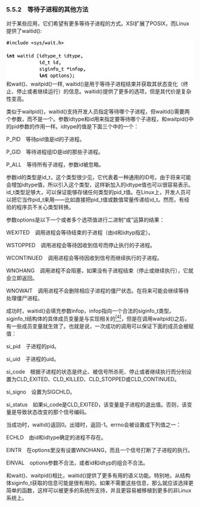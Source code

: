 ### 5.5.2　等待子进程的其他方法

对于某些应用，它们希望有更多等待子进程的方式。XSI扩展了POSIX，而Linux提供了waitid():



![222.png](../images/222.png)
和wait()、waitpid()一样, waitid()是用于等待子进程结束并获取其状态变化（终止、停止或者继续运行）的信息。waitid()提供了更多的选项，但是其代价是复杂性变高。

类似于waitpid()，waitid()支持开发人员指定等待哪个子进程，但waitid()需要两个参数，而不是一个。参数idtype和id用来指定要等待哪个子进程，和waitpid()中的pid参数的作用一样。idtype的值是下面三个中的一个：

P_PID　等待pid值是id的子进程。

P_GID　等待进程组ID是id的那些子进程。

P_ALL　等待所有子进程，参数id被忽略。

参数id的类型是id_t，这个类型很少见，它代表着一种通用的ID号。由于将来可能会增加idtype值，所以引入这个类型，这样新加入的idtype值也可以很容易表示。id_t类型足够大，可以保证能够存储任何类型的pid_t值。在Linux上，开发人员可以把它当作pid_t来用——比如直接把pid_t值或数值常量传递给id_t。然而，有经验的程序员不关心类型转换。

参数options是以下一个或者多个选项值进行二进制“或”运算的结果：

WEXITED　调用进程会等待结束的子进程（由id和idtyp指定）。

WSTOPPED　调用进程会等待因收到信号而停止执行的子进程。

WCONTINUED　调用进程会等待因收到信号而继续执行的子进程。

WNOHANG　调用进程不会阻塞，如果没有子进程结束（停止或继续执行），它就会立即返回。

WNOWAIT　调用进程不会删除相应子进程的僵尸状态。在将来可能会继续等待处理僵尸进程。

成功时，waitid()会填充参数infop，infop指向一个合法的siginfo_t类型。siginfo_t结构体的具体成员变量是与实现相关的<a class="my_markdown" href="['#anchor54']"><sup class="my_markdown">[4]</sup></a>，但是在调用waitpid()之后，有一些成员变量就生效了。也就是说，一次成功的调用可以保证下面的成员会被赋值：

si_pid　子进程的pid。

si_uid　子进程的uid。

si_code　根据子进程的状态是终止、被信号所杀死、停止或者继续执行而分别设置为CLD_EXITED、CLD_KILLED、CLD_STOPPED或CLD_CONTINUED。

si_signo　设置为SIGCHLD。

si_status　如果si_code是CLD_EXITED，该变量是子进程的退出值。否则，该变量是导致状态改变的那个信号编码。

当成功时，waitid()返回0。出错时，返回-1。errno会被设置成下列值之一：

ECHLD　由id和idtype确定的进程不存在。

EINTR　在options里没有设置WNOHANG，而且一个信号打断了子进程的执行。

EINVAL　options参数不合法，或者id和idtyp的组合不合法。

和wait()、waitpid()相比，waitid()提供了更多有用的语义功能。特别地，从结构体siginfo_t获取的信息可能是很有用的。如果不需要这些信息，那么就应该选择更简单的函数，这样可以被更多的系统所支持，并且更容易被移植到更多的非Linux系统上。

